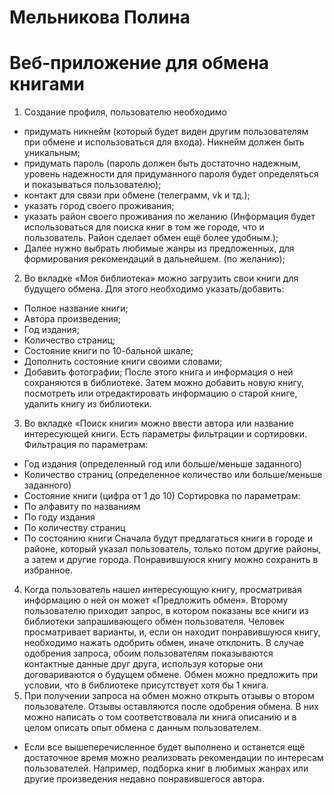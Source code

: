 # Мельникова Полина
# Веб-приложение для обмена книгами
1.	Создание профиля, пользователю необходимо
-	придумать никнейм (который будет виден другим пользователям при обмене и использоваться для входа). Никнейм должен быть уникальным;
-	придумать пароль (пароль должен быть достаточно надежным, уровень надежности для придуманного пароля будет определяться и показываться пользователю);
-	контакт для связи при обмене (телеграмм, vk и тд.);
-	указать город своего проживания;
-	указать район своего проживания по желанию (Информация будет использоваться для поиска книг в том же городе, что и пользователь. Район сделает обмен ещё более удобным.);
-	Далее нужно выбрать любимые жанры из предложенных, для формирования рекомендаций в дальнейшем. (по желанию);
2.	Во вкладке «Моя библиотека» можно загрузить свои книги для будущего обмена. Для этого необходимо указать/добавить:
-	Полное название книги;
-	Автора произведения;
-	Год издания;
-	Количество страниц;
-	Состояние книги по 10-бальной шкале;
-	Дополнить состояние книги своими словами;
-	Добавить фотографии;
После этого книга и информация о ней сохраняются в библиотеке. Затем можно добавить новую книгу, посмотреть или отредактировать информацию о старой книге, удалить книгу из библиотеки.
3.	Во вкладке «Поиск книги» можно ввести автора или название интересующей книги. Есть параметры фильтрации и сортировки. 
Фильтрация по параметрам:
-	Год издания (определенный год или больше/меньше заданного)
-	Количество страниц (определенное количество или больше/меньше заданного)
-	Состояние книги (цифра от 1 до 10)
Сортировка по параметрам:
-	По алфавиту по названиям
-	По году издания
-	По количеству страниц
-	По состоянию книги
Сначала будут предлагаться книги в городе и районе, который указал пользователь, только потом другие районы, а затем и другие города. Понравившуюся книгу можно сохранить в избранное.
4.	Когда пользователь нашел интересующую книгу, просматривая информацию о ней он может «Предложить обмен». Второму пользователю приходит запрос, в котором показаны все книги из библиотеки запрашивающего обмен пользователя. Человек просматривает варианты, и, если он находит понравившуюся книгу, необходимо нажать одобрить обмен, иначе отклонить. В случае одобрения запроса, обоим пользователям показываются контактные данные друг друга, используя которые они договариваются о будущем обмене. Обмен можно предложить при условии, что в библиотеке присутствует хотя бы 1 книга.
5.	При получении запроса на обмен можно открыть отзывы о втором пользователе. Отзывы оставляются после одобрения обмена. В них можно написать о том соответствовала ли книга описанию и в целом описать опыт обмена с данным пользователем.
- Если все вышеперечисленное будет выполнено и останется ещё достаточное время можно реализовать рекомендации по интересам пользователей. Например, подборка книг в любимых жанрах или другие произведения недавно понравившегося автора.

